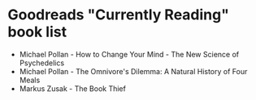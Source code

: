 # Goodreads "Currently Reading" book list

* Michael Pollan - How to Change Your Mind - The New Science of Psychedelics
* Michael Pollan - The Omnivore's Dilemma: A Natural History of Four Meals
* Markus Zusak - The Book Thief